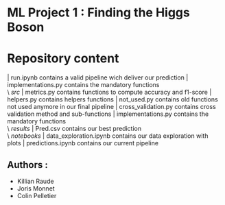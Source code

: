 # ML Project 1 : Finding the Higgs Boson

# Repository content

| run.ipynb                 contains a valid pipeline wich deliver our prediction
| implementations.py        contains the mandatory functions
\
 \ *src*
  | metrics.py              contains functions to compute accuracy and f1-score
  | helpers.py              contains helpers functions
  | not_used.py             contains old functions not used anymore in our final pipeline
  | cross_validation.py     contains cross validation method and sub-functions
  | implementations.py      contains the mandatory functions
\
 \ *results*
  | Pred.csv                contains our best prediction
\
 \ *notebooks*
  | data_exploration.ipynb  contains our data exploration with plots
  | predictions.ipynb       contains our current pipeline

## Authors :

- Killian Raude
- Joris Monnet
- Colin Pelletier

